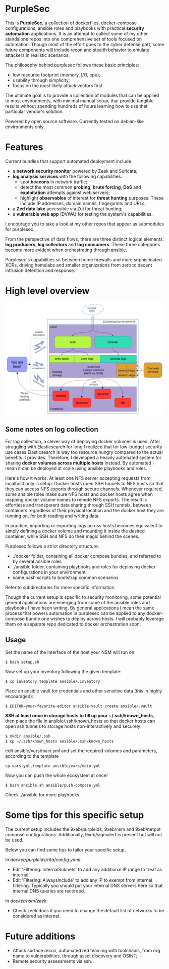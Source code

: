 # PurpleSec
This is __PurpleSec__, a collection of dockerfiles, docker-compose configurations, ansible roles and playbooks with practical __security automation__ applications.
It is an attempt to collect some of my other standalone repos into one comprehensive set of tools focused on automation.
Though most of the effort goes to the cyber defense part, some future components will include recon and stealth behavior to emulate attackers in realistic scenarios.

The philosophy behind purplesec follows these basic principles:
  - low resource footprint (memory, I/O, cpu);
  - usability through simplicity;
  - focus on the most likely attack vectors first.

The ultimate goal is to provide a collection of modules that can be applied to most environments, with minimal manual setup, that provide tangible results without spending hundreds of hours learning how to use that particular vendor's solution.

Powered by open source software. Currently tested on debian-like environments only.

# Features
Current bundles that support automated deployment include:
 * a __network security monitor__ powered by Zeek and Suricata;
 * __log analysis services__ with the following capabilities:
   * spot __beacons__ in network traffic;
   * detect the most common __probing__, __brute forcing__, __DoS__ and __exploitation__ attempts against web servers;
   * highlight __observables__ of interest for __threat hunting__ purposes. These include IP addresses, domain names, fingerprints and URLs;
 * a __Zed data lake__ accessible via Zui for threat hunting;
 * a __vulnerable web app__ (DVWA) for testing the system's capabilities.

I encourage you to take a look at my other repos that appear as submodules for purplesec.

From the perspective of data flows, there are three distinct logical elements: __log producers__, __log collectors__ and __log consumers__. These three categories become more evident when orchestrating through ansible.

Purplesec's capabilities sit between home firewalls and more sophisticated XDRs, driving homelabs and smaller organizations from zero to decent intrusion detection and response.

# High level overview
![Purplesec](./purplesec.png)

## Some notes on log collection
For log collection, a clever way of deploying docker volumes is used. After struggling with Elasticsearch for long I realized that for low-budget security use cases Elasticsearch is way too resource hungry compared to the actual benefits it provides. Therefore, I developed a heavily automated system for sharing __docker volumes across multiple hosts__ instead. By automated I mean it can be deployed at scale using ansible playbooks and roles.

Here's how it works. At least one NFS server accepting requests from localhost only is setup. Docker hosts open SSH tunnels to NFS hosts so that they can access NFS exports through secure channels. Whenever required, some ansible roles make sure NFS hosts and docker hosts agree when mapping docker volume names to remote NFS exports.
The result is effortless and transparent data sharing through SSH tunnels, between containers regardless of their physical location and the docker host they are running on, for both reading and writing data.

In practice, importing or exporting logs across hosts becomes equivalent to simply defining a docker volume and mounting it inside the desired container, while SSH and NFS do their magic behind the scenes.


Purplesec follows a strict directory structure:
 * ./docker folder, containing all docker compose bundles, and referred to by several ansible roles
 * ./ansible folder, containing playbooks and roles for deploying docker configurations in your environment
 * some bash scripts to bootstrap common scenarios

Refer to subdirectories for more specific information.

Though the current setup is specific to security monitoring, some potential general applications are emerging from some of the ansible roles and playbooks I have been writing. By general applications I mean the same process that powers automation in purplesec can be applied to any docker-compose bundle one wishes to deploy across hosts. I will probably leverage them on a separate repo dedicated to docker orchestration soon.


## Usage

Set the name of the interface of the host your NSM will run on:
```
$ bash setup.sh
```
Now set up your inventory following the given template:
```
$ cp inventory.template ansible/.inventory 
```
Place an ansible vault for credentials and other sensitive data (this in highly encouraged):
```
$ EDITOR=your-favorite-editor ansible-vault create ansible/.vault
```
__SSH at least once in storage hosts to fill up your ~/.ssh/known_hosts__, then place the file in ansible/.ssh/known_hosts so that docker hosts can open ssh tunnels to storage hosts non-interactively and securely
```
$ mkdir ansible/.ssh
$ cp ~/.ssh/known_hosts ansible/.ssh/known_hosts
```
edit ansible/vars/main.yml and set the required volumes and parameters, according to the template
```
cp vars.yml.template ansible/vars/main.yml
```
Now you can push the whole ecosystem at once!
```
$ bash ansible.sh ansible/push-compose.yml
```
Check ./ansible for more playbooks.


# Some tips for this specific setup
The current setup includes the 9xeb/purpleids, 9xeb/nsm and 9xeb/netpot compose configurations.
Additionally, 9xeb/sigmalert is present but will not be used.

Below you can find some tips to tailor your specific setup.


In *docker/purpleids/rita/config.yaml*:
 * Edit 'Filtering: InternalSubnets' to add any additional IP range to treat as internal;
 * Edit 'Filtering: AlwaysInclude' to add any IP to exempt from internal filtering. Typically you should put your internal DNS servers here so that internal DNS queries are recorded.

In *docker/nsm/zeek*:
 * Check zeek docs if you need to change the default list of networks to be considered as internal.

# Future additions
- Attack surface recon, automated red teaming with toolchains, from org name to vulnerabilities, through asset discovery and OSINT;
- Remote security assessments via ssh.


